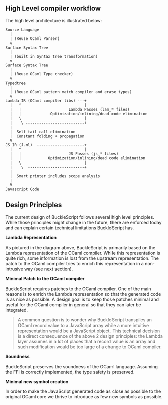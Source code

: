 ## High Level compiler workflow

The high level architecture is illustrated below:

```
Source Language
  |
  | (Reuse OCaml Parser)
  v
Surface Syntax Tree
  |
  | (built in Syntax tree transformation)
  v
Surface Syntax Tree
  |
  | (Reuse OCaml Type checker)
  v
Typedtree
  |
  | (Reuse OCaml pattern match compiler and erase types)
  v
Lambda IR (OCaml compiler libs) ---+
  |   ^                            |                      
  |   |                     Lambda Passes (lam_* files) 
  |   |             Optimization/inlining/dead code elimination
  |   \                            |
  |    \ --------------------------+ 
  |
  |  Self tail call elimination
  |  Constant folding + propagation
  V
JS IR (J.ml)  ---------------------+
  |   ^                            |
  |   |                     JS Passes (js_* files)
  |   |            Optimization/inlining/dead code elimination
  |   \                            |
  |    \  -------------------------+
  |        
  |  Smart printer includes scope analysis 
  |
  V
Javascript Code 
```

## Design Principles

The current design of BuckleScript follows several high level principles. While those principles might change in the future, there are enforced today and can explain certain technical limitations BuckleScript has. 

**Lambda Representation** 

As pictured in the diagram above, BuckleScript is primarily based on the Lambda representation of the OCaml compiler. While this representation is quite rich, some information is lost from the upstream representation. The patch to the OCaml compiler tries to enrich this representation in a non-intrusive way (see next section). 

**Minimal Patch to the OCaml compiler**

BuckleScript requires patches to the OCaml compiler. One of the main reasons is to enrich the Lambda representation so that the generated code is as nice as possible. A design goal is to keep those patches minimal and useful for the OCaml compiler in general so that they can later be integrated. 

>A common question is to wonder why BuckleScript transpiles an OCaml record value to a JavaScript array while a more intuitive representation would be a JavaScript object. This technical decision is a direct consequence of the above 2 design principles: the Lambda layer assumes in a lot of places that a record value is an array and such modification would be too large of a change to OCaml compiler.

**Soundness**

BuckleScript preserves the soundness of the OCaml language. Assuming the FFI is correctly implemented, the type safety is preserved. 

**Minimal new symbol creation** 

In order to make the JavaScript generated code as close as possible to the original OCaml core we thrive to introduce as few new symbols as possible. 
